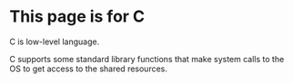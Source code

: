 # This page is for C

C is low-level language.

C supports some standard library functions that make system calls to the OS to get access to the shared resources.
